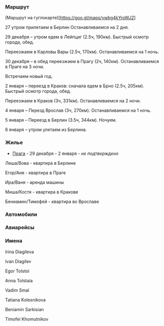### Маршрут

(Маршрут на гуглокарте)[https://goo.gl/maps/ywbg4kYroWJ2]

27 утром прилетаем в Берлин
Останавливаемся на 2 дня. 

29 декабря – утром едем в Лейпциг (2.5ч, 190км).
Быстрый осмотр города, обед. 

Переезжаем в Карловы Вары (2.5ч, 170км).
Останавливаемся на 1 ночь.

30 декабря – в обед переезжаем в Прагу (2ч, 140км).
Останавливаемся в Праге на 3 ночи.

Встречаем новый год.

2 января – переезд в Краков:
сначала едем в Брно (2.5ч, 205км).
Быстрый осмотр города, обед.

Переезжаем в Краков (3ч, 331км).
Останавливаемся на 2 ночи.

4 января – Перезд Врослав (3ч, 270км).
Останавливаемся на 1 ночь.

5 января – Переезд в Берлин (3.5ч, 344км). Ночуем.

6 января – утром улетаем из Берлина.

### Жилье
- [Прага](https://www.airbnb.com/rooms/979581) - 29 декабря - 2 января - *не подтверждено*

Леша/Вова - квартира в Берлине

Егор/Аня - квартира в Праге

Ира/Ваня - аренда машины

Миша/Костя - квартира в Кракове

Бениамин/Тимофей - квартира во Врославе

### Автомобили

### Авиарейсы

### Имена

Irina Diagileva

Ivan Diagilev

Egor Tolstoi

Anna Tolstaia

Vadim Smal

Tatiana Kolesnikova

Beniamin Sarkisian

Timofei Khomutnikov
